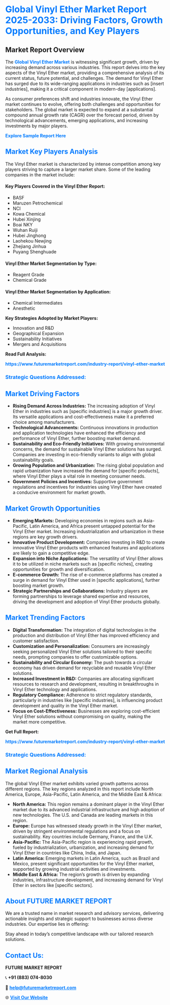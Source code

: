 <h1 style="color: #007BFF;">Global Vinyl Ether Market Report 2025-2033: Driving Factors, Growth Opportunities, and Key Players</h1>

<section id="overview">
<h2>Market Report Overview</h2>
<p>The <a href="https://www.futuremarketreport.com/industry-report/vinyl-ether-market" style="color: #007BFF; text-decoration: none;"><strong>Global Vinyl Ether Market</strong></a> is witnessing significant growth, driven by increasing demand across various industries. This report delves into the key aspects of the Vinyl Ether market, providing a comprehensive analysis of its current status, future potential, and challenges. The demand for Vinyl Ether has surged due to its wide-ranging applications in industries such as [insert industries], making it a critical component in modern-day [applications].</p>
<p>As consumer preferences shift and industries innovate, the Vinyl Ether market continues to evolve, offering both challenges and opportunities for stakeholders. The global market is expected to expand at a substantial compound annual growth rate (CAGR) over the forecast period, driven by technological advancements, emerging applications, and increasing investments by major players.</p>
</section>

<section id="overview">
<p><a href="https://www.futuremarketreport.com/request-sample/reportId=85150" style="color: #007BFF; text-decoration: none;"><strong>Explore Sample Report Here</strong></a></p>
</section>

<section id="key-players">
<h2 style="color: #007BFF;">Market Key Players Analysis</h2>
<p>The Vinyl Ether market is characterized by intense competition among key players striving to capture a larger market share. Some of the leading companies in the market include:</p>
<h4>Key Players Covered in the Vinyl Ether Report:</h4>
<ul><li>BASF</li><li>Maruzen Petrochemical</li><li>NCI</li><li>Kowa Chemical</li><li>Hubei Xinjing</li><li>Boai NKY</li><li>Wuhan Ruiji</li><li>Hubei Jinghong</li><li>Laohekou Newjing</li><li>Zhejiang Jinhua</li><li>Puyang Shenghuade</li></ul>
<h4>Vinyl Ether Market Segmentation by Type:</h4>
<ul><li>Reagent Grade</li><li>Chemical Grade</li></ul>

<h4>Vinyl Ether Market Segmentation by Application:</h4>
<ul><li>Chemical Intermediates</li><li>Anesthetic</li></ul>
<p><strong>Key Strategies Adopted by Market Players:</strong></p>
<ul>
<li>Innovation and R&D</li>
<li>Geographical Expansion</li>
<li>Sustainability Initiatives</li>
<li>Mergers and Acquisitions</li>
</ul>
</section>

<section>
<p><strong>Read Full Analysis: </strong></p><a href="https://www.futuremarketreport.com/industry-report/vinyl-ether-market" style="color: #007BFF; text-decoration: none;"><strong>https://www.futuremarketreport.com/industry-report/vinyl-ether-market</strong></a>
<h3 style="color: #007BFF;">Strategic Questions Addressed:</h3>
</section>

<section id="driving-factors">
<h2 style="color: #007BFF;">Market Driving Factors</h2>
<ul>
<li><strong>Rising Demand Across Industries:</strong> The increasing adoption of Vinyl Ether in industries such as [specific industries] is a major growth driver. Its versatile applications and cost-effectiveness make it a preferred choice among manufacturers.</li>
<li><strong>Technological Advancements:</strong> Continuous innovations in production and application technologies have enhanced the efficiency and performance of Vinyl Ether, further boosting market demand.</li>
<li><strong>Sustainability and Eco-Friendly Initiatives:</strong> With growing environmental concerns, the demand for sustainable Vinyl Ether solutions has surged. Companies are investing in eco-friendly variants to align with global sustainability goals.</li>
<li><strong>Growing Population and Urbanization:</strong> The rising global population and rapid urbanization have increased the demand for [specific products], where Vinyl Ether plays a vital role in meeting consumer needs.</li>
<li><strong>Government Policies and Incentives:</strong> Supportive government regulations and incentives for industries using Vinyl Ether have created a conducive environment for market growth.</li>
</ul>
</section>

<section id="growth-opportunities">
<h2 style="color: #007BFF;">Market Growth Opportunities</h2>
<ul>
<li><strong>Emerging Markets:</strong> Developing economies in regions such as Asia-Pacific, Latin America, and Africa present untapped potential for the Vinyl Ether market. Increasing industrialization and urbanization in these regions are key growth drivers.</li>
<li><strong>Innovative Product Development:</strong> Companies investing in R&D to create innovative Vinyl Ether products with enhanced features and applications are likely to gain a competitive edge.</li>
<li><strong>Expansion into Niche Applications:</strong> The versatility of Vinyl Ether allows it to be utilized in niche markets such as [specific niches], creating opportunities for growth and diversification.</li>
<li><strong>E-commerce Growth:</strong> The rise of e-commerce platforms has created a surge in demand for Vinyl Ether used in [specific applications], further boosting market growth.</li>
<li><strong>Strategic Partnerships and Collaborations:</strong> Industry players are forming partnerships to leverage shared expertise and resources, driving the development and adoption of Vinyl Ether products globally.</li>
</ul>
</section>

<section id="trending-factors">
<h2 style="color: #007BFF;">Market Trending Factors</h2>
<ul>
<li><strong>Digital Transformation:</strong> The integration of digital technologies in the production and distribution of Vinyl Ether has improved efficiency and customer satisfaction.</li>
<li><strong>Customization and Personalization:</strong> Consumers are increasingly seeking personalized Vinyl Ether solutions tailored to their specific needs, prompting companies to offer customizable options.</li>
<li><strong>Sustainability and Circular Economy:</strong> The push towards a circular economy has driven demand for recyclable and reusable Vinyl Ether solutions.</li>
<li><strong>Increased Investment in R&D:</strong> Companies are allocating significant resources to research and development, resulting in breakthroughs in Vinyl Ether technology and applications.</li>
<li><strong>Regulatory Compliance:</strong> Adherence to strict regulatory standards, particularly in industries like [specific industries], is influencing product development and quality in the Vinyl Ether market.</li>
<li><strong>Focus on Cost-Effectiveness:</strong> Businesses are exploring cost-efficient Vinyl Ether solutions without compromising on quality, making the market more competitive.</li>
</ul>
</section>

<section>
<p><strong>Get Full Report: </strong></p><a href="https://www.futuremarketreport.com/industry-report/vinyl-ether-market" style="color: #007BFF; text-decoration: none;"><strong>https://www.futuremarketreport.com/industry-report/vinyl-ether-market</strong></a>
<h3 style="color: #007BFF;">Strategic Questions Addressed:</h3>
</section>


<section id="regional-analysis">
<h2 style="color: #007BFF;">Market Regional Analysis</h2>
<p>The global Vinyl Ether market exhibits varied growth patterns across different regions. The key regions analyzed in this report include North America, Europe, Asia-Pacific, Latin America, and the Middle East & Africa:</p>
<ul>
<li><strong>North America:</strong> This region remains a dominant player in the Vinyl Ether market due to its advanced industrial infrastructure and high adoption of new technologies. The U.S. and Canada are leading markets in this region.</li>
<li><strong>Europe:</strong> Europe has witnessed steady growth in the Vinyl Ether market, driven by stringent environmental regulations and a focus on sustainability. Key countries include Germany, France, and the U.K.</li>
<li><strong>Asia-Pacific:</strong> The Asia-Pacific region is experiencing rapid growth, fueled by industrialization, urbanization, and increasing demand for Vinyl Ether in countries like China, India, and Japan.</li>
<li><strong>Latin America:</strong> Emerging markets in Latin America, such as Brazil and Mexico, present significant opportunities for the Vinyl Ether market, supported by growing industrial activities and investments.</li>
<li><strong>Middle East & Africa:</strong> The region’s growth is driven by expanding industries, infrastructure development, and increasing demand for Vinyl Ether in sectors like [specific sectors].</li>
</ul>
</section>

<footer>
<h2 style="color: #007BFF;">About FUTURE MARKET REPORT</h2>
<p>We are a trusted name in market research and advisory services, delivering actionable insights and strategic support to businesses across diverse industries. Our expertise lies in offering:</p>

<p>Stay ahead in today’s competitive landscape with our tailored research solutions.</p>

<h2 style="color: #007BFF;">Contact Us:</h2>
<p><strong>FUTURE MARKET REPORT</strong></p>
<p>📞 <strong>+91 (883) 074-8030</strong></p>
<p>📧 <strong><a href="mailto:help@futuremarketreport.com" style="color: #007BFF;">help@futuremarketreport.com</a></strong></p>
<p>🌐 <strong><a href="https://www.futuremarketreport.com/" style="color: #007BFF;">Visit Our Website</a></strong></p>
</footer>